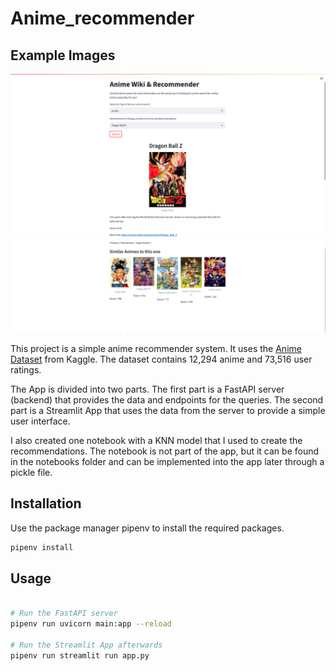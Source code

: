 # Anime_recommender

## Example Images

![Example Image 1](example_1.png)
![Example Image 2](example_2.png)

This project is a simple anime recommender system. It uses the [Anime Dataset](https://www.kaggle.com/CooperUnion/anime-recommendations-database) from Kaggle. The dataset contains 12,294 anime and 73,516 user ratings.

The App is divided into two parts. The first part is a FastAPI server (backend) that provides the data and endpoints for the queries. The second part is a Streamlit App that uses the data from the server to provide a simple user interface.

I also created one notebook with a KNN model that I used to create the recommendations. The notebook is not part of the app, but it can be found in the notebooks folder and can be implemented into the app later through a pickle file.

## Installation

Use the package manager pipenv to install the required packages.

```bash
pipenv install
```

## Usage

```bash

# Run the FastAPI server
pipenv run uvicorn main:app --reload

# Run the Streamlit App afterwards
pipenv run streamlit run app.py
```